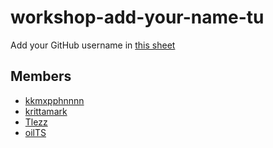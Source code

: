 # workshop-add-your-name-tu

Add your GitHub username in [this sheet](https://docs.google.com/spreadsheets/d/1iTezACN2ka--zkFGySf-LzqwAlJjcsjDpvpHEkKJ8dg/edit#gid=0)

## Members
- [kkmxpphnnnn](https://github.com/kkmxpphnnnn)
- [krittamark](https://github.com/krittamark)
- [Tlezz](https://github.com/Tlezz)
- [oilTS](https://github.com/oilTS)
